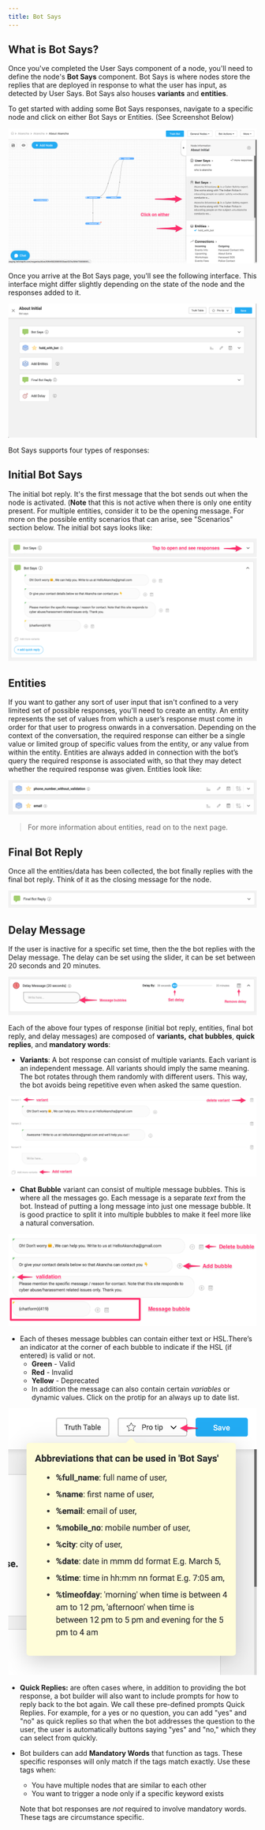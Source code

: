 ```yaml
---
title: Bot Says
---
```


## What is Bot Says?

Once you've completed the User Says component of a node, you'll need to define the node's **Bot Says** component. Bot Says is where nodes store the replies that are deployed in response to what the user has input, as detected by User Says. Bot Says also houses **variants** and **entities**.

To get started with adding some Bot Says responses, navigate to a specific node and click on either Bot Says or Entities. (See Screenshot Below)

![adding bot says](/docs/bot-builder/assets/bot_says_adding-bot-says.png)

Once you arrive at the Bot Says page, you'll see the following interface. This interface might differ slightly depending on the state of the node and the responses added to it.

![bot says screen](/docs/bot-builder/assets/bot_says_bot-says-screen.png)

Bot Says supports four types of responses:

## Initial Bot Says

The initial bot reply. It's the first message that the bot sends out when the node is activated. (**Note** that this is not active when there is only one entity present. For multiple entities, consider it to be the opening message. For more on the possible entity scenarios that can arise, see "Scenarios" section below. The initial bot says looks like:

![bot says card](/docs/bot-builder/assets/bot_says_bot-says-card.png)
![bot says card expanded](/docs/bot-builder/assets/bot_says_bot-says-card-expanded.png)

## Entities

If you want to gather any sort of user input that isn't confined to a very limited set of possible responses, you'll need to create an entity. An entity represents the set of values from which a user’s response must come in order for that user to progress onwards in a conversation. Depending on the context of the conversation, the required response can either be a single value or limited group of specific values from the entity, or any value from within the entity. Entities are always added in connection with the bot’s query the required response is associated with, so that they may detect whether the required response was given. Entities look like:

![bot says entity](/docs/bot-builder/assets/bot_says_entity.png)

> For more information about entities, read on to the next page.

## Final Bot Reply

Once all the entities/data has been collected, the bot finally replies with the final bot reply. Think of it as the closing message for the node.

![bot says final reply](/docs/bot-builder/assets/bot_says_final-reply.png)

## Delay Message

If the user is inactive for a specific set time, then the the bot replies with the Delay message. The delay can be set using the slider, it can be set between 20 seconds and 20 minutes.

![bot says delay](/docs/bot-builder/assets/bot_says_delay.png)

Each of the above four types of response (initial bot reply, entities, final bot reply, and delay messages) are composed of **variants,** **chat bubbles**, **quick replies**, and **mandatory words**:

- **Variants**: A bot response can consist of multiple variants. Each variant is an independent message. All variants should imply the same meaning. The bot rotates through them randomly with different users. This way, the bot avoids being repetitive even when asked the same question.

![bot says variants](/docs/bot-builder/assets/bot_says_variants.png)

- **Chat Bubble** variant can consist of multiple message bubbles. This is where all the messages go. Each message is a separate _text_ from the bot. Instead of putting a long message into just one message bubble. It is good practice to split it into multiple bubbles to make it feel more like a natural conversation.

![bot says message bubble](/docs/bot-builder/assets/bot_says_message-bubble.png)

- Each of theses message bubbles can contain either text or HSL.There’s an indicator at the corner of each bubble to indicate if the HSL (if entered) is valid or not.
  - **Green** - Valid
  - **Red** - Invalid
  - **Yellow** - Deprecated
  - In addition the message can also contain certain _variables_ or dynamic values. Click on the protip for an always up to date list.

![pro tip](/docs/bot-builder/assets/bot_says_protip.png)

- **Quick Replies:** are often cases where, in addition to providing the bot response, a bot builder will also want to include prompts for how to reply back to the bot again. We call these pre-defined prompts Quick Replies. For example, for a yes or no question, you can add "yes" and "no" as quick replies so that when the bot addresses the question to the user, the user is automatically buttons saying "yes" and "no," which they can select from quickly.

- Bot builders can add **Mandatory Words** that function as tags. These specific responses will only match if the tags match exactly. Use these tags when:

  - You have multiple nodes that are similar to each other
  - You want to trigger a node only if a specific keyword exists

  Note that bot responses are _not_ required to involve mandatory words. These tags are circumstance specific.
